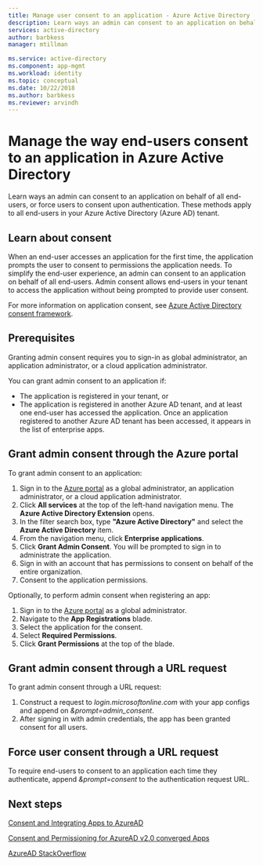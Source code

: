 ```yaml
---
title: Manage user consent to an application - Azure Active Directory | Microsoft Docs
description: Learn ways an admin can consent to an application on behalf of all end-users, or force users to consent upon authentication. These methods apply to all end-users in your Azure Active Directory (Azure AD) tenant. 
services: active-directory
author: barbkess
manager: mtillman

ms.service: active-directory
ms.component: app-mgmt
ms.workload: identity
ms.topic: conceptual
ms.date: 10/22/2018
ms.author: barbkess
ms.reviewer: arvindh
---
```


# Manage the way end-users consent to an application in Azure Active Directory
Learn ways an admin can consent to an application on behalf of all end-users, or force users to consent upon authentication. These methods apply to all end-users in your Azure Active Directory (Azure AD) tenant. 

## Learn about consent

When an end-user accesses an application for the first time, the application prompts the user to consent to permissions the application needs. To simplify the end-user experience, an admin can consent to an application on behalf of all end-users. Admin consent allows end-users in your tenant to access the application without being prompted to provide user consent. 

For more information on application consent, see [Azure Active Directory consent framework](consent-framework.md).


## Prerequisites

Granting admin consent requires you to sign-in as global administrator, an application administrator, or a cloud application administrator.

You can grant admin consent to an application if:

- The application is registered in your tenant, or
- The application is registered in another Azure AD tenant, and at least one end-user has accessed the application. Once an application registered to another Azure AD tenant has been accessed, it appears in the list of enterprise apps. 

## Grant admin consent through the Azure portal

To grant admin consent to an application:

1. Sign in to the [Azure portal](https://portal.azure.com) as a global administrator, an application administrator, or a cloud application administrator.
2. Click **All services** at the top of the left-hand navigation menu. The **Azure Active Directory Extension** opens.
3. In the filter search box, type **"Azure Active Directory"** and select the **Azure Active Directory** item.
4. From the navigation menu, click **Enterprise applications**.
5. Click **Grant Admin Consent**. You will be prompted to sign in to administrate the application.
6. Sign in with an account that has permissions to consent on behalf of the entire organization. 
7. Consent to the application permissions.

Optionally, to perform admin consent when registering an app: 

1. Sign in to the [Azure portal](https://portal.azure.com) as a global administrator.
2. Navigate to the **App Registrations** blade.
3. Select the application for the consent.
4. Select **Required Permissions**.
5. Click **Grant Permissions** at the top of the blade.


## Grant admin consent through a URL request

To grant admin consent through a URL request:

1. Construct a request to *login.microsoftonline.com* with your app configs and append on *&prompt=admin\_consent*. 
2. After signing in with admin credentials, the app has been granted consent for all users.


## Force user consent through a URL request

To require end-users to consent to an application each time they authenticate, append *&prompt=consent* to the authentication request URL.

## Next steps

[Consent and Integrating Apps to AzureAD](quickstart-v1-integrate-apps-with-azure-ad.md)

[Consent and Permissioning for AzureAD v2.0 converged Apps](active-directory-v2-scopes.md)

[AzureAD StackOverflow](http://stackoverflow.com/questions/tagged/azure-active-directory)
